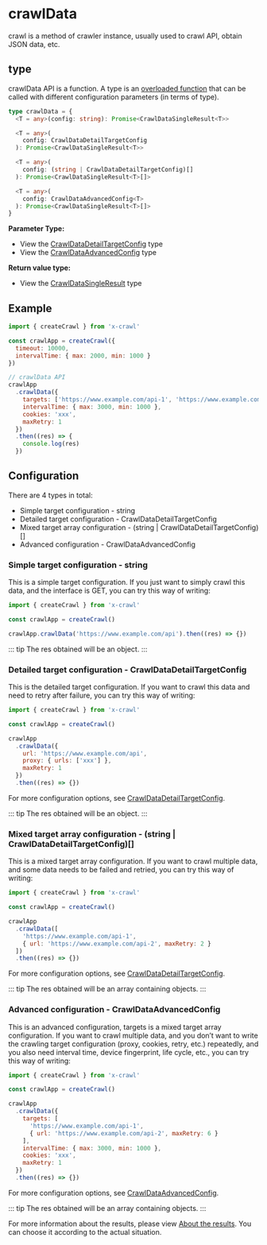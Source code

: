 # crawlData

crawl is a method of crawler instance, usually used to crawl API, obtain JSON data, etc.

## type

crawlData API is a function. A type is an [overloaded function](https://www.typescriptlang.org/docs/handbook/2/functions.html#function-overloads) that can be called with different configuration parameters (in terms of type).

```ts
type crawlData = {
  <T = any>(config: string): Promise<CrawlDataSingleResult<T>>

  <T = any>(
    config: CrawlDataDetailTargetConfig
  ): Promise<CrawlDataSingleResult<T>>

  <T = any>(
    config: (string | CrawlDataDetailTargetConfig)[]
  ): Promise<CrawlDataSingleResult<T>[]>

  <T = any>(
    config: CrawlDataAdvancedConfig<T>
  ): Promise<CrawlDataSingleResult<T>[]>
}
```

**Parameter Type:**

- View the [CrawlDataDetailTargetConfig](/type/crawl-data#crawldatadetailtargetconfig) type
- View the [CrawlDataAdvancedConfig](/type/crawl-data#crawldataadvancedconfig) type

**Return value type:**

- View the [CrawlDataSingleResult](/type/crawl-data#crawldatasingleresult) type

## Example

```js
import { createCrawl } from 'x-crawl'

const crawlApp = createCrawl({
  timeout: 10000,
  intervalTime: { max: 2000, min: 1000 }
})

// crawlData API
crawlApp
  .crawlData({
    targets: ['https://www.example.com/api-1', 'https://www.example.com/api-2'],
    intervalTime: { max: 3000, min: 1000 },
    cookies: 'xxx',
    maxRetry: 1
  })
  .then((res) => {
    console.log(res)
  })
```

## Configuration

There are 4 types in total:

- Simple target configuration - string
- Detailed target configuration - CrawlDataDetailTargetConfig
- Mixed target array configuration - (string | CrawlDataDetailTargetConfig)[]
- Advanced configuration - CrawlDataAdvancedConfig

### Simple target configuration - string

This is a simple target configuration. If you just want to simply crawl this data, and the interface is GET, you can try this way of writing:

```js
import { createCrawl } from 'x-crawl'

const crawlApp = createCrawl()

crawlApp.crawlData('https://www.example.com/api').then((res) => {})
```

::: tip
The res obtained will be an object.
:::

### Detailed target configuration - CrawlDataDetailTargetConfig

This is the detailed target configuration. If you want to crawl this data and need to retry after failure, you can try this way of writing:

```js
import { createCrawl } from 'x-crawl'

const crawlApp = createCrawl()

crawlApp
  .crawlData({
    url: 'https://www.example.com/api',
    proxy: { urls: ['xxx'] },
    maxRetry: 1
  })
  .then((res) => {})
```

For more configuration options, see [CrawlDataDetailTargetConfig](type/crawl-data#crawldatadetailtargetconfig).

::: tip
The res obtained will be an object.
:::

### Mixed target array configuration - (string | CrawlDataDetailTargetConfig)[]

This is a mixed target array configuration. If you want to crawl multiple data, and some data needs to be failed and retried, you can try this way of writing:

```js
import { createCrawl } from 'x-crawl'

const crawlApp = createCrawl()

crawlApp
  .crawlData([
    'https://www.example.com/api-1',
    { url: 'https://www.example.com/api-2', maxRetry: 2 }
  ])
  .then((res) => {})
```

For more configuration options, see [CrawlDataDetailTargetConfig](type/crawl-data#crawldatadetailtargetconfig).

::: tip
The res obtained will be an array containing objects.
:::

### Advanced configuration - CrawlDataAdvancedConfig

This is an advanced configuration, targets is a mixed target array configuration. If you want to crawl multiple data, and you don’t want to write the crawling target configuration (proxy, cookies, retry, etc.) repeatedly, and you also need interval time, device fingerprint, life cycle, etc., you can try this way of writing:

```js
import { createCrawl } from 'x-crawl'

const crawlApp = createCrawl()

crawlApp
  .crawlData({
    targets: [
      'https://www.example.com/api-1',
      { url: 'https://www.example.com/api-2', maxRetry: 6 }
    ],
    intervalTime: { max: 3000, min: 1000 },
    cookies: 'xxx',
    maxRetry: 1
  })
  .then((res) => {})
```

For more configuration options, see [CrawlDataAdvancedConfig](/cn/type/crawl-data#crawldataadvancedconfig).

::: tip
The res obtained will be an array containing objects.
:::

For more information about the results, please view [About the results](/guide/results#about-the-results). You can choose it according to the actual situation.
